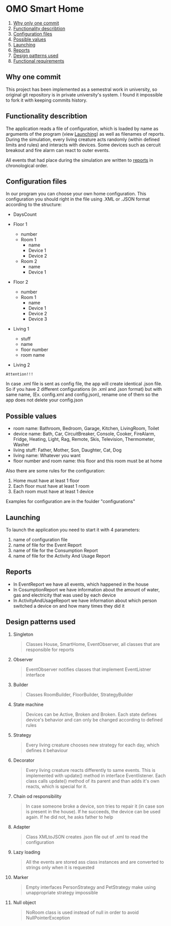 # OMO Smart Home

1. [Why only one commit](#why-one-commit)
2. [Functionality describtion](#functionality-describtion)
3. [Configuration files](#configuration-files)
4. [Possible values](#possible-values)
5. [Launching](#launching)
6. [Reports](#reports)
7. [Design patterns used](#design-patterns-used)
8. [Functional requirements](#funktional-requirments)

## Why one commit

This project has been implemented as a semestral work in university, so original git repository is in private university's system. I found it impossible to fork it with keeping commits history.

## Functionality describtion

The application reads a file of configuration, which is loaded by name as arguments of the program (view [Launching](#launching)) as well as filenames of reports. During the simulation, every living creature acts randomly (within defined limits and rules) and interacts with devices. Some devices such as cercuit breakout and fire alarm can react to outer events. 

All events that had place during the simulation are written to [reports](#reports) in chronological order.

## Configuration files

In our program you can choose your own home configuration. This configuration you should right in the file using .XML or .JSON format according to the structure:

- DaysCount
- Floor 1
    - number
    - Room 1
        - name
        - Device 1
        - Device 2
    - Room 2
        - name
        - Device 1
- Floor 2
    - number
    - Room 1 
        - name
        - Device 1
        - Device 2
        - Device 3

- Living 1
    - stuff
    - name
    - floor number
    - room name
- Living 2

```Attention!!!```

In case .xml file is sent as config file, the app will create identical .json file. So if you have 2 different configurations (in .xml and .json format) but with same name, (Ex. config.xml and config.json), rename one of them so the app does not delete your config.json

## Possible values 
- room name: Bathroom, Bedroom, Garage, Kitchen, LivingRoom, Toilet
- device name: Bath, Car, CircuitBreaker, Console, Cooker, FireAlarm, Fridge, Heating, Light, Rag, Remote, Skis, Television, Thermometer, Washer
- living stuff: Father, Mother, Son, Daughter, Cat, Dog
- living name: Whatever you want
- floor number and room name: this floor and this room must be at home        

Also there are some rules for the configuration:
1. Home must have at least 1 floor
2. Each floor must have at least 1 room
3. Each room must have at least 1 device

Examples for configuration are in the foulder "configurations"

## Launching
To launch the application you need to start it with 4 parameters:
1. name of configuration file
2. name of file for the Event Report
3. name of file for the Consumption Report
4. name of file for the Activity And Usage Report

## Reports
- In EventReport we have all events, which happened in the house
- In CosumptionReport we have information about the amount of water, gas and electricity that was used by each device
- In ActivityAndUsageReport we have information about which person switched a device on and how many times they did it

## Design patterns used

1. Singleton
    >Classes House, SmartHome, EventObserver, all classes that are responsible for reports
    
2. Observer 
    >EventObserver notifies classes that implement EventListner interface
3. Builder
    >Classes RoomBuilder, FloorBuilder, StrategyBuilder
4. State machine
    >Devices can be Active, Broken and Broken. Each state defines device's behavior and can only be changed according to defined rules

5. Strategy
    >Every living creature chooses new strategy for each day, which defines it behaviour

6. Decorator
    >Every living creature reacts differently to same events. This is implemented with update() method in interface Eventlistener. Each class calls update() method of its parent and than adds it's own reacts, which is special for it.

7. Chain od responsibility
    >In case someone broke a device, son tries to repair it (in case son is present in the house). If he succeeds, the device can be used again. If he did not, he asks father to help

8. Adapter
    >Class XMLtoJSON creates .json file out of .xml to read the configuration

9. Lazy loading
    >All the events are stored ass class instances and are converted to strings only when it is requested
10. Marker
    >Empty interfaces PersonStrategy and PetStrategy make using unappropriate strategy impossible
11. Null object
    >NoRoom class is used instead of null in order to avoid NullPointerException